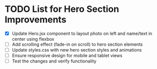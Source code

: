 # TODO List for Hero Section Improvements

- [x] Update Hero.jsx component to layout photo on left and name/text in center using flexbox
- [ ] Add scrolling effect (fade-in on scroll) to hero section elements
- [ ] Update styles.css with new hero section styles and animations
- [ ] Ensure responsive design for mobile and tablet views
- [ ] Test the changes and verify functionality
